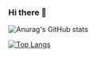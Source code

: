 ### Hi there 👋


![Anurag's GitHub stats](https://github-readme-stats.vercel.app/api?username=Antonio-Oliveira&show_icons=true&theme=radical&count_private=true)

[![Top Langs](https://github-readme-stats.vercel.app/api/top-langs/?username=Antonio-Oliveira&langs_count=10&layout=compact)](https://github.com/anuraghazra/github-readme-stats)





<!--
**Antonio-Oliveira/Antonio-Oliveira** is a ✨ _special_ ✨ repository because its `README.md` (this file) appears on your GitHub profile.

Here are some ideas to get you started:

- 🔭 I’m currently working on ...
- 🌱 I’m currently learning ...
- 👯 I’m looking to collaborate on ...
- 🤔 I’m looking for help with ...
- 💬 Ask me about ...
- 📫 How to reach me: ...
- 😄 Pronouns: ...
- ⚡ Fun fact: ...
-->
